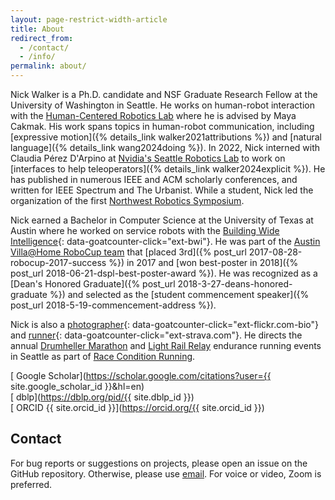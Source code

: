 ```yaml
---
layout: page-restrict-width-article
title: About
redirect_from:
  - /contact/
  - /info/
permalink: about/
---
```


Nick Walker is a Ph.D. candidate and NSF Graduate Research Fellow at the University of Washington in Seattle. He works on human-robot interaction with the 
    [Human-Centered Robotics Lab](https://hcrlab.cs.washington.edu) where he is advised by Maya Cakmak. His work spans topics in human-robot communication, including
   [expressive motion]({% details_link walker2021attributions %}) and [natural language]({% details_link wang2024doing %}). In 2022, Nick interned with Claudia Pérez D'Arpino at [Nvidia's Seattle Robotics Lab](https://research.nvidia.com/labs/srl/) to work on [interfaces to help teleoperators]({% details_link walker2024explicit %}). He has published in numerous IEEE and ACM scholarly conferences, and written for IEEE Spectrum and The Urbanist. While a student, Nick led the organization of the first [Northwest Robotics Symposium](https://nwrsymposium.github.io).

Nick earned a Bachelor in Computer Science at the University of Texas at Austin where he worked on service robots with the
[Building Wide Intelligence](http://www.cs.utexas.edu/~larg/bwi_web/){: data-goatcounter-click="ext-bwi"}. He was part of the [Austin Villa@Home RoboCup team](https://www.cs.utexas.edu/~AustinVilla/) that [placed 3rd]({% post_url 2017-08-28-robocup-2017-success %}) in 2017 and [won best-poster in 2018]({% post_url 2018-06-21-dspl-best-poster-award %}). He was recognized as a [Dean's Honored Graduate]({% post_url 2018-3-27-deans-honored-graduate %}) and selected as the [student commencement speaker]({% post_url 2018-5-19-commencement-address %}).

Nick is also a [photographer](https://flickr.com/photos/nickwalker-us){: data-goatcounter-click="ext-flickr.com-bio"} and 
    [runner](https://www.strava.com/athletes/35387878){: data-goatcounter-click="ext-strava.com"}. He directs the annual [Drumheller Marathon](https://drumhellermarathon.com) and [Light Rail Relay](https://lightrailrelay.com) endurance running events in Seattle as part of [Race Condition Running](https://raceconditionrunning.com).

[<ion-icon name="school"></ion-icon> Google Scholar](https://scholar.google.com/citations?user={{ site.google_scholar_id }}&hl=en)<br />
[<ion-icon name="list-circle"></ion-icon> dblp](https://dblp.org/pid/{{ site.dblp_id }})<br/>
[<ion-icon name="person-circle"></ion-icon> ORCID {{ site.orcid_id }}](https://orcid.org/{{ site.orcid_id }})<br />

## Contact

For bug reports or suggestions on projects, please open an issue on the GitHub repository. Otherwise, please use <a href="mailto:{{site.email}}"><ion-icon name="mail"></ion-icon> email</a>. For voice or video, Zoom is preferred.


<script type="application/ld+json">
{
  "@context": "https://schema.org",
  "@type": "Person",
  "name": "{{ site.title }}",
  "@id": "{{ site.url }}{{ page.url }}",
  "disambiguatingDescription": "Robotics researcher",
  "gender" : "male",
  "jobTitle": "PhD Candidate",
  "email": "{{ site.email }}",
  "knowsAbout": "robotics, user research",
  "url": "{{ site.url }}",
  "image": "{{ site.gravatar_url }}",
  "alumniOf": {
    "@type": "CollegeOrUniversity",
    "name": "The University of Texas at Austin"
  },
  "nationality": {
    "@type": "Country",
    "name": "United States"
  },
  "birthPlace": {
    "@type": "Place",
    "address": {
      "@type": "PostalAddress",
      "addressCountry": "United States"
    }
  },
"affiliation": {
    "@type": "CollegeOrUniversity",
    "name": "University of Washington"
  },
  "sameAs": [
    "https://arxiv.org/a/{{ site.arxiv_id}}.html",
    "https://dblp.org/pid/{{ site.dblp_id }}",
    "https://dl.acm.org/profile/{{ site.acm_dl_id }}",
    "https://flickr.com/photos/{{ site.flickr_username }}",
    "https://github.com/{{ site.github_username }}",
    "https://news.ycombinator.com/user?id={{ site.hackernews_username }}",
    "https://orcid.org/{{ site.orcid_id }}",
    "https://openreview.net/profile?id={{ site.openreview_id }}",
    "https://www.openstreetmap.org/user/{{ site.openstreetmap_username }}",
    "https://ieeexplore.ieee.org/author/{{ site.ieeexplore_id}}",
    "https://keybase.io/{{ site.keybase_username }}",
    "https://linkedin.com/in/{{ site.linkedin_username }}",
    "https://scholar.google.com/citations?user={{ site.google_scholar_id }}",
    "https://www.strava.com/athletes/{{ site.strava_id }}",
    "https://semantic-scholar.org/author/{{ site.semantic_scholar_id }}",
    "https://stackoverflow.com/users/{{ site.stackoverflow_id }}",
    "https://spectrum.ieee.org/u/{{ site.ieee_spectrum_id }}",
    "https://www.wikidata.org/wiki/{{ site.wikidata_id }}",
    "https://www.webofscience.com/wos/author/record/{{ site.web_of_science_id }}",
    "https://www.youtube.com/user/{{ site.youtube_username }}",
    "https://www.cs.utexas.edu/~ai-lab/people-view.php?PID=516",
    "https://research.nvidia.com/labs/srl/authors/nick-walker/"
 ]
}
</script>